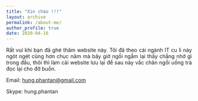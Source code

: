 ```yaml
---
title: "Xin chào !!!"
layout: archive
permalink: /about-me/
author_profile: true
date: 2020-04-16
---
```


<p style="text-align: justify;">Rất vui khi bạn đã ghé thăm website này. Tôi đã theo cái ngành IT cu li này ngót ngét cũng hơn chục năm mà bây giờ ngồi ngẫm lại thấy chẳng nhớ gì trong đầu, thôi thì làm cái website lưu lại để sau này vắc chân ngồi uống trà đọc lại cho đỡ buồn. </p> 

<p>Email:&nbsp;<a href="mailto:hung.phantan@gmail.com">hung.phantan@gmail.com</a></p>
<p>Skype: hung.phantan</p>

